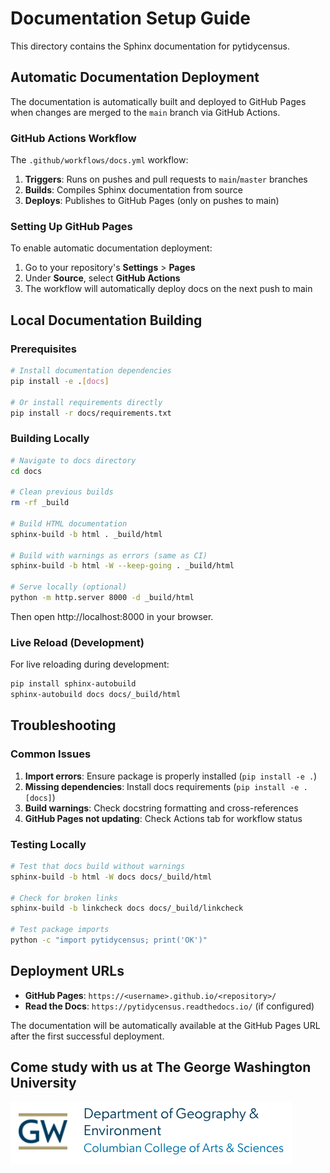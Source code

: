 # Documentation Setup Guide

This directory contains the Sphinx documentation for pytidycensus.

## Automatic Documentation Deployment

The documentation is automatically built and deployed to GitHub Pages when changes are merged to the `main` branch via GitHub Actions.

### GitHub Actions Workflow

The `.github/workflows/docs.yml` workflow:

1. **Triggers**: Runs on pushes and pull requests to `main`/`master` branches
2. **Builds**: Compiles Sphinx documentation from source
3. **Deploys**: Publishes to GitHub Pages (only on pushes to main)

### Setting Up GitHub Pages

To enable automatic documentation deployment:

1. Go to your repository's **Settings** > **Pages**
2. Under **Source**, select **GitHub Actions**
3. The workflow will automatically deploy docs on the next push to main

## Local Documentation Building

### Prerequisites

```bash
# Install documentation dependencies
pip install -e .[docs]

# Or install requirements directly
pip install -r docs/requirements.txt
```

### Building Locally

```bash
# Navigate to docs directory
cd docs

# Clean previous builds
rm -rf _build

# Build HTML documentation
sphinx-build -b html . _build/html

# Build with warnings as errors (same as CI)
sphinx-build -b html -W --keep-going . _build/html

# Serve locally (optional)
python -m http.server 8000 -d _build/html
```

Then open http://localhost:8000 in your browser.

### Live Reload (Development)

For live reloading during development:

```bash
pip install sphinx-autobuild
sphinx-autobuild docs docs/_build/html
```

## Troubleshooting

### Common Issues

1. **Import errors**: Ensure package is properly installed (`pip install -e .`)
2. **Missing dependencies**: Install docs requirements (`pip install -e .[docs]`)
3. **Build warnings**: Check docstring formatting and cross-references
4. **GitHub Pages not updating**: Check Actions tab for workflow status

### Testing Locally

```bash
# Test that docs build without warnings
sphinx-build -b html -W docs docs/_build/html

# Check for broken links
sphinx-build -b linkcheck docs docs/_build/linkcheck

# Test package imports
python -c "import pytidycensus; print('OK')"
```

## Deployment URLs

- **GitHub Pages**: `https://<username>.github.io/<repository>/`
- **Read the Docs**: `https://pytidycensus.readthedocs.io/` (if configured)

The documentation will be automatically available at the GitHub Pages URL after the first successful deployment.

## Come study with us at The George Washington University

![GWU Geography & Environment](static/GWU_GE.png)